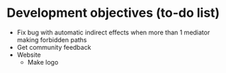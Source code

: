 # Development objectives (to-do list)

- Fix bug with automatic indirect effects when more than 1 mediator making forbidden paths
- Get community feedback
- Website
    - Make logo
